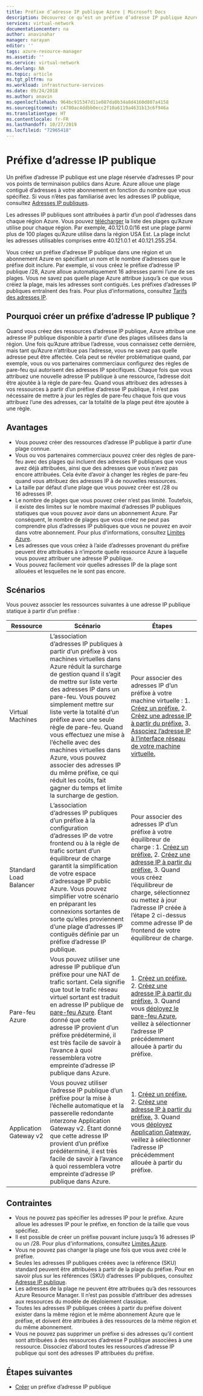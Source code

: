 ```yaml
---
title: Préfixe d’adresse IP publique Azure | Microsoft Docs
description: Découvrez ce qu’est un préfixe d’adresse IP publique Azure et comment il vous permet d’attribuer des adresses IP publiques prévisibles à vos ressources.
services: virtual-network
documentationcenter: na
author: anavinahar
manager: narayan
editor: ''
tags: azure-resource-manager
ms.assetid: ''
ms.service: virtual-network
ms.devlang: NA
ms.topic: article
ms.tgt_pltfrm: na
ms.workload: infrastructure-services
ms.date: 09/24/2018
ms.author: anavin
ms.openlocfilehash: 964bc915347d11e087da0b34a8d4160d807a4158
ms.sourcegitcommit: c4700ac4ddbb0ecc2f10a6119a4631b13c6f946a
ms.translationtype: HT
ms.contentlocale: fr-FR
ms.lasthandoff: 10/27/2019
ms.locfileid: "72965418"
---
```

# <a name="public-ip-address-prefix"></a>Préfixe d’adresse IP publique

Un préfixe d’adresse IP publique est une plage réservée d’adresses IP pour vos points de terminaison publics dans Azure. Azure alloue une plage contiguë d’adresses à votre abonnement en fonction du nombre que vous spécifiez. Si vous n’êtes pas familiarisé avec les adresses IP publique, consultez [Adresses IP publiques](virtual-network-ip-addresses-overview-arm.md#public-ip-addresses).

Les adresses IP publiques sont attribuées à partir d’un pool d’adresses dans chaque région Azure. Vous pouvez [télécharger](https://www.microsoft.com/download/details.aspx?id=56519) la liste des plages qu’Azure utilise pour chaque région. Par exemple, 40.121.0.0/16 est une plage parmi plus de 100 plages qu’Azure utilise dans la région USA Est. La plage inclut les adresses utilisables comprises entre 40.121.0.1 et 40.121.255.254.

Vous créez un préfixe d’adresse IP publique dans une région et un abonnement Azure en spécifiant un nom et le nombre d’adresses que le préfixe doit inclure. Par exemple, si vous créez le préfixe d’adresse IP publique /28, Azure alloue automatiquement 16 adresses parmi l’une de ses plages. Vous ne savez pas quelle plage Azure attribue jusqu’à ce que vous créiez la plage, mais les adresses sont contiguës. Les préfixes d’adresses IP publiques entraînent des frais. Pour plus d’informations, consultez [Tarifs des adresses IP](https://azure.microsoft.com/pricing/details/ip-addresses).

## <a name="why-create-a-public-ip-address-prefix"></a>Pourquoi créer un préfixe d’adresse IP publique ?

Quand vous créez des ressources d’adresse IP publique, Azure attribue une adresse IP publique disponible à partir d’une des plages utilisées dans la région. Une fois qu’Azure attribue l’adresse, vous connaissez cette dernière, mais tant qu’Azure n’attribue pas l’adresse, vous ne savez pas quelle adresse peut être affectée. Cela peut se révéler problématique quand, par exemple, vous ou vos partenaires commerciaux configurez des règles de pare-feu qui autorisent des adresses IP spécifiques. Chaque fois que vous attribuez une nouvelle adresse IP publique à une ressource, l’adresse doit être ajoutée à la règle de pare-feu. Quand vous attribuez des adresses à vos ressources à partir d’un préfixe d’adresse IP publique, il n’est pas nécessaire de mettre à jour les règles de pare-feu chaque fois que vous attribuez l’une des adresses, car la totalité de la plage peut être ajoutée à une règle.

## <a name="benefits"></a>Avantages

- Vous pouvez créer des ressources d’adresse IP publique à partir d’une plage connue.
- Vous ou vos partenaires commerciaux pouvez créer des règles de pare-feu avec des plages qui incluent des adresses IP publiques que vous avez déjà attribuées, ainsi que des adresses que vous n’avez pas encore attribuées. Cela évite d’avoir à changer les règles de pare-feu quand vous attribuez des adresses IP à de nouvelles ressources.
- La taille par défaut d’une plage que vous pouvez créer est /28 ou 16 adresses IP.
- Le nombre de plages que vous pouvez créer n’est pas limité. Toutefois, il existe des limites sur le nombre maximal d’adresses IP publiques statiques que vous pouvez avoir dans un abonnement Azure. Par conséquent, le nombre de plages que vous créez ne peut pas comprendre plus d’adresses IP publiques que vous ne pouvez en avoir dans votre abonnement. Pour plus d'informations, consultez [Limites Azure](../azure-subscription-service-limits.md?toc=%2fazure%2fvirtual-network%2ftoc.json#azure-resource-manager-virtual-networking-limits).
- Les adresses que vous créez à l’aide d’adresses provenant du préfixe peuvent être attribuées à n’importe quelle ressource Azure à laquelle vous pouvez attribuer une adresse IP publique.
- Vous pouvez facilement voir quelles adresses IP de la plage sont allouées et lesquelles ne le sont pas encore.

## <a name="scenarios"></a>Scénarios
Vous pouvez associer les ressources suivantes à une adresse IP publique statique à partir d’un préfixe :

|Ressource|Scénario|Étapes|
|---|---|---|
|Virtual Machines| L’association d’adresses IP publiques à partir d’un préfixe à vos machines virtuelles dans Azure réduit la surcharge de gestion quand il s’agit de mettre sur liste verte des adresses IP dans un pare-feu. Vous pouvez simplement mettre sur liste verte la totalité d’un préfixe avec une seule règle de pare-feu. Quand vous effectuez une mise à l’échelle avec des machines virtuelles dans Azure, vous pouvez associer des adresses IP du même préfixe, ce qui réduit les coûts, fait gagner du temps et limite la surcharge de gestion.| Pour associer des adresses IP d’un préfixe à votre machine virtuelle : 1. [Créez un préfixe.](manage-public-ip-address-prefix.md) 2. [Créez une adresse IP à partir du préfixe.](manage-public-ip-address-prefix.md) 3. [Associez l’adresse IP à l’interface réseau de votre machine virtuelle.](virtual-network-network-interface-addresses.md#add-ip-addresses)
| Standard Load Balancer | L’association d’adresses IP publiques d’un préfixe à la configuration d’adresses IP de votre frontend ou à la règle de trafic sortant d’un équilibreur de charge garantit la simplification de votre espace d’adressage IP public Azure. Vous pouvez simplifier votre scénario en préparant les connexions sortantes de sorte qu’elles proviennent d’une plage d’adresses IP contiguës définie par un préfixe d’adresse IP publique. | Pour associer des adresses IP d’un préfixe à votre équilibreur de charge : 1. [Créez un préfixe.](manage-public-ip-address-prefix.md) 2. [Créez une adresse IP à partir du préfixe.](manage-public-ip-address-prefix.md) 3. Quand vous créez l’équilibreur de charge, sélectionnez ou mettez à jour l’adresse IP créée à l’étape 2 ci-dessus comme adresse IP de frontend de votre équilibreur de charge. |
| Pare-feu Azure | Vous pouvez utiliser une adresse IP publique d’un préfixe pour une NAT de trafic sortant. Cela signifie que tout le trafic réseau virtuel sortant est traduit en adresse IP publique de [pare-feu Azure](../firewall/overview.md?toc=%2fazure%2fvirtual-network%2ftoc.json). Étant donné que cette adresse IP provient d’un préfixe prédéterminé, il est très facile de savoir à l’avance à quoi ressemblera votre empreinte d’adresse IP publique dans Azure. | 1. [Créez un préfixe.](manage-public-ip-address-prefix.md) 2. [Créez une adresse IP à partir du préfixe.](manage-public-ip-address-prefix.md) 3. Quand vous [déployez le pare-feu Azure](../firewall/tutorial-firewall-deploy-portal.md?toc=%2fazure%2fvirtual-network%2ftoc.json#deploy-the-firewall), veillez à sélectionner l’adresse IP précédemment allouée à partir du préfixe.|
| Application Gateway v2 | Vous pouvez utiliser l’adresse IP publique d’un préfixe pour la mise à l’échelle automatique et la passerelle redondante interzone Application Gateway v2. Étant donné que cette adresse IP provient d’un préfixe prédéterminé, il est très facile de savoir à l’avance à quoi ressemblera votre empreinte d’adresse IP publique dans Azure. | 1. [Créez un préfixe.](manage-public-ip-address-prefix.md) 2. [Créez une adresse IP à partir du préfixe.](manage-public-ip-address-prefix.md) 3. Quand vous [déployez Application Gateway](../application-gateway/quick-create-portal.md#create-an-application-gateway), veillez à sélectionner l’adresse IP précédemment allouée à partir du préfixe.|

## <a name="constraints"></a>Contraintes

- Vous ne pouvez pas spécifier les adresses IP pour le préfixe. Azure alloue les adresses IP pour le préfixe, en fonction de la taille que vous spécifiez.
- Il est possible de créer un préfixe pouvant inclure jusqu’à 16 adresses IP ou un /28. Pour plus d'informations, consultez [Limites Azure](../azure-subscription-service-limits.md?toc=%2fazure%2fvirtual-network%2ftoc.json#azure-resource-manager-virtual-networking-limits).
- Vous ne pouvez pas changer la plage une fois que vous avez créé le préfixe.
- Seules les adresses IP publiques créées avec la référence (SKU) standard peuvent être attribuées à partir de la plage du préfixe. Pour en savoir plus sur les références (SKU) d’adresses IP publiques, consultez [Adresse IP publique](virtual-network-ip-addresses-overview-arm.md#public-ip-addresses).
- Les adresses de la plage ne peuvent être attribuées qu’à des ressources Azure Resource Manager. Il n’est pas possible d’attribuer des adresses aux ressources du modèle de déploiement classique.
- Toutes les adresses IP publiques créées à partir du préfixe doivent exister dans la même région et le même abonnement Azure que le préfixe, et doivent être attribuées à des ressources de la même région et du même abonnement.
- Vous ne pouvez pas supprimer un préfixe si des adresses qu’il contient sont attribuées à des ressources d’adresse P publique associées à une ressource. Dissociez d’abord toutes les ressources d’adresse IP publique qui sont des adresses IP attribuées du préfixe.


## <a name="next-steps"></a>Étapes suivantes

- [Créer](manage-public-ip-address-prefix.md) un préfixe d’adresse IP publique
